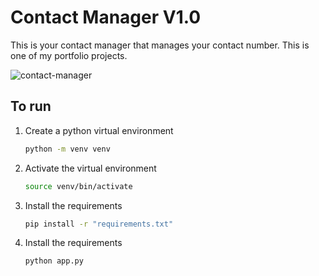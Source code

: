 # Contact Manager V1.0

This is your contact manager that manages your contact number.
This is one of my portfolio projects.

![contact-manager](https://user-images.githubusercontent.com/50628520/112199250-10a05e00-8c36-11eb-9226-f1da6fa9a811.jpg)


## To run
1. Create a python virtual environment
   ```bash
   python -m venv venv
   ```
2. Activate the virtual environment
   ```bash
   source venv/bin/activate
   ```
3. Install the requirements
   ```bash
   pip install -r "requirements.txt"
   ```
4. Install the requirements
   ```bash
   python app.py
   ```

